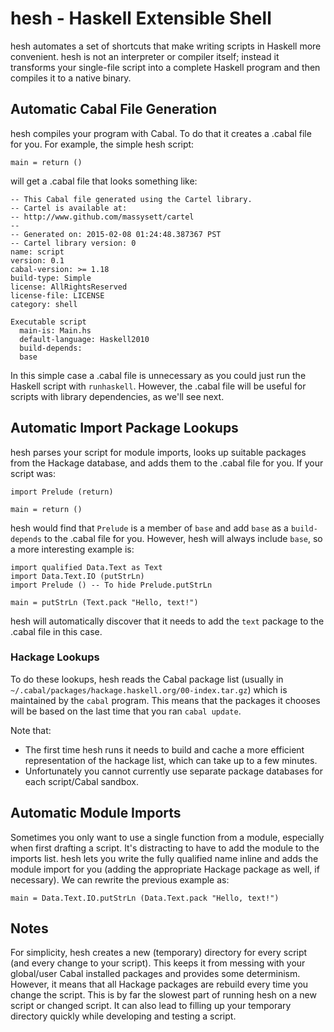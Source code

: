 # hesh - Haskell Extensible Shell

hesh automates a set of shortcuts that make writing scripts in Haskell more convenient. hesh is not an interpreter or compiler itself; instead it transforms your single-file script into a complete Haskell program and then compiles it to a native binary.

## Automatic Cabal File Generation

hesh compiles your program with Cabal. To do that it creates a .cabal file for you. For example, the simple hesh script:

```
main = return ()
```

will get a .cabal file that looks something like:

```
-- This Cabal file generated using the Cartel library.
-- Cartel is available at:
-- http://www.github.com/massysett/cartel
--
-- Generated on: 2015-02-08 01:24:48.387367 PST
-- Cartel library version: 0
name: script
version: 0.1
cabal-version: >= 1.18
build-type: Simple
license: AllRightsReserved
license-file: LICENSE
category: shell

Executable script
  main-is: Main.hs
  default-language: Haskell2010
  build-depends:
  base
```

In this simple case a .cabal file is unnecessary as you could just run the Haskell script with `runhaskell`. However, the .cabal file will be useful for scripts with library dependencies, as we'll see next.

## Automatic Import Package Lookups

hesh parses your script for module imports, looks up suitable packages from the Hackage database, and adds them to the .cabal file for you. If your script was:

```
import Prelude (return)

main = return ()
```

hesh would find that `Prelude` is a member of `base` and add `base` as a `build-depends` to the .cabal file for you. However, hesh will always include `base`, so a more interesting example is:

```
import qualified Data.Text as Text
import Data.Text.IO (putStrLn)
import Prelude () -- To hide Prelude.putStrLn

main = putStrLn (Text.pack "Hello, text!")
```

hesh will automatically discover that it needs to add the `text` package to the .cabal file in this case.

### Hackage Lookups

To do these lookups, hesh reads the Cabal package list (usually in `~/.cabal/packages/hackage.haskell.org/00-index.tar.gz`) which is maintained by the `cabal` program. This means that the packages it chooses will be based on the last time that you ran `cabal update`.

Note that:

* The first time hesh runs it needs to build and cache a more efficient representation of the hackage list, which can take up to a few minutes.
* Unfortunately you cannot currently use separate package databases for each script/Cabal sandbox.

## Automatic Module Imports

Sometimes you only want to use a single function from a module, especially when first drafting a script. It's distracting to have to add the module to the imports list. hesh lets you write the fully qualified name inline and adds the module import for you (adding the appropriate Hackage package as well, if necessary). We can rewrite the previous example as:

```
main = Data.Text.IO.putStrLn (Data.Text.pack "Hello, text!")
```

## Notes

For simplicity, hesh creates a new (temporary) directory for every script (and every change to your script). This keeps it from messing with your global/user Cabal installed packages and provides some determinism. However, it means that all Hackage packages are rebuild every time you change the script. This is by far the slowest part of running hesh on a new script or changed script. It can also lead to filling up your temporary directory quickly while developing and testing a script.

